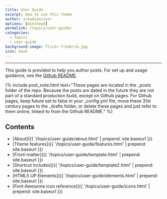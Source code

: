```yaml
---
title: User Guide
excerpt: How to use this theme
author: arkadianriver
options: [minihead]
permalink: /topics/user-guide/
categories:
  - topics
  - user-guide
background-image: flickr-froderik.jpg
icon: book
---
```


<hr />

This guide is provided to help you author posts. For set up and usage guidance,
see the [Github README](https://github.com/arkadianriver/arkadianriver.com).

{% include post_note.html text="These pages are located in the _posts folder of the repo. Because the posts are dated in 
the future they are not part of a standard production build, except on Github pages. For Github pages, keep future set 
to false in your _config.yml file, move these 31st century pages to the _drafts folder, or delete these pages and just 
refer to them online, linked-to from the Github README." %}

## Contents

- [About]({{ '/topics/user-guide/about.html' | prepend: site.baseurl }})
- [Theme features]({{ '/topics/user-guide/features.html' | prepend: site.baseurl }})
- [Front-matter]({{ '/topics/user-guide/template.html' | prepend: site.baseurl }})
- [Shortcut includes]({{ '/topics/user-guide/template2.html' | prepend: site.baseurl }})
- [HTML5 UP Elements]({{ '/topics/user-guide/elements.html' | prepend: site.baseurl }})
- [Font-Awesome icon reference]({{ '/topics/user-guide/icons.html' | prepend: site.baseurl }})


